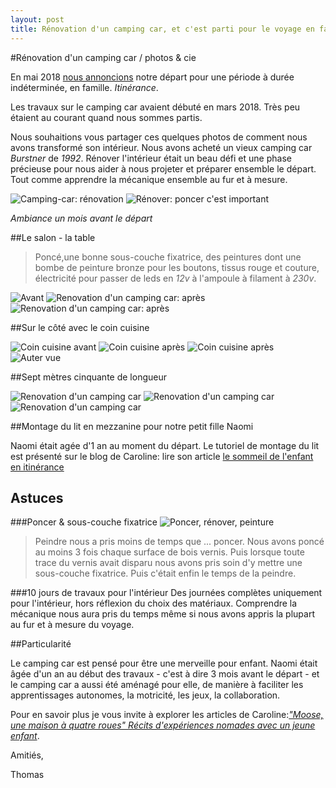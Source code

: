 ```yaml
---
layout: post
title: Rénovation d'un camping car, et c'est parti pour le voyage en famille
---
```


#Rénovation d'un camping car / photos & cie

En mai 2018 [nous annoncions](https://www.facebook.com/wollfthomas/posts/587067824999102) notre départ pour une période à durée indéterminée, en famille. *Itinérance*. 

Les travaux sur le camping car avaient débuté en mars 2018. Très peu étaient au courant quand nous sommes partis.

Nous souhaitions vous partager ces quelques photos de comment nous avons transformé  son intérieur. Nous avons acheté un vieux camping car *Burstner* de *1992*. Rénover l'intérieur était un beau défi et une phase précieuse pour nous aider à nous projeter et préparer ensemble le départ. Tout comme apprendre la mécanique ensemble au fur et à mesure. 

![Camping-car: rénovation](../assets/img/posts/renovation-camping-car.jpg)
![Rénover: poncer c'est important](../assets/img/posts/renovation-camping-car-12.jpg)

*Ambiance un mois avant le départ*

##Le salon - la table
> Poncé,une bonne sous-couche fixatrice, des peintures dont une bombe de peinture bronze pour les boutons, tissus rouge et couture, électricité pour passer de leds en *12v* à l'ampoule à filament à *230v*.

![Avant](../assets/img/posts/renovation-camping-car-1.jpg)
![Renovation d'un camping car: après](../assets/img/posts/renovation-camping-car-2.jpg)
![Renovation d'un camping car: après](../assets/img/posts/renovation-camping-car-3.jpg)

##Sur le côté avec le coin cuisine

![Coin cuisine avant](../assets/img/posts/renovation-camping-car-4.jpg)
![Coin cuisine après](../assets/img/posts/renovation-camping-car-5.jpg)
![Coin cuisine après](../assets/img/posts/renovation-camping-car-6.jpg)
![Auter vue](../assets/img/posts/renovation-camping-car-7.jpg)

##Sept mètres cinquante de longueur

![Renovation d'un camping car](../assets/img/posts/renovation-camping-car-9.jpg)
![Renovation d'un camping car](../assets/img/posts/renovation-camping-car-10.jpg)
![Renovation d'un camping car](../assets/img/posts/renovation-camping-car-11.jpg)

##Montage du lit en mezzanine pour notre petit fille Naomi

Naomi était agée d'1 an au moment du départ. Le tutoriel de montage du lit est présenté sur le blog de Caroline: lire son article [le sommeil de l'enfant en itinérance](https://medium.com/moosebycaro/le-sommeil-de-lenfant-en-itin%C3%A9rance-32cf812f6d27)

## Astuces

###Poncer & sous-couche fixatrice
![Poncer, rénover, peinture](../assets/img/posts/renovation-camping-car-0.jpg)
> Peindre nous a pris moins de temps que ... poncer. Nous avons poncé au moins 3 fois chaque surface de bois vernis. Puis lorsque toute trace du vernis avait disparu nous avons pris soin d'y mettre une sous-couche fixatrice. Puis c'était enfin le temps de la peindre. 

###10 jours de travaux pour l'intérieur
Des journées complètes uniquement pour l'intérieur, hors réflexion du choix des matériaux. Comprendre la mécanique nous aura pris du temps même si nous avons appris la plupart au fur et à mesure du voyage. 

##Particularité

Le camping car est pensé pour être une merveille pour enfant. Naomi était âgée d'un an au début des travaux - c'est à dire 3 mois avant le départ - et le camping car a aussi été aménagé pour elle, de manière à faciliter les apprentissages autonomes, la motricité, les jeux, la collaboration.

Pour en savoir plus je vous invite à explorer les articles de Caroline:[*"Moose, une maison à quatre roues" Récits d'expériences nomades avec un jeune enfant*](https://medium.com/moosebycaro).

Amitiés, 

Thomas

